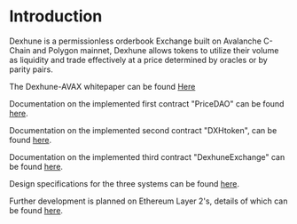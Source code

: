 # Introduction 
Dexhune is a permissionless orderbook Exchange built on Avalanche C-Chain and Polygon mainnet, Dexhune allows tokens to utilize their volume as liquidity and trade effectively at a price determined by oracles or by parity pairs. 

The Dexhune-AVAX whitepaper can be found [Here](https://files.catbox.moe/iwn6lg.pdf)

Documentation on the implemented first contract "PriceDAO" can be found [here](https://medium.com/@genericmage1127/live-testnet-price-dao-627488da0f98).

Documentation on the implemented second contract "DXHtoken", can be found [here](https://medium.com/@genericmage1127/live-testnet-dxh-token-3256068d3906). 

Documentation on the implemented third contract "DexhuneExchange" can be found [here](https://medium.com/@genericmage1127/on-testnet-dexhune-distributed-exchange-86a20204d349).

Design specifications for the three systems can be found [here](https://github.com/ElixExo/PengProtocol/tree/Dexhune/documents).

Further development is planned on Ethereum Layer 2's, details of which can be found [here](https://medium.com/@genericmage1127/design-proposal-dexhune-marker-foundry-23585152debb).
